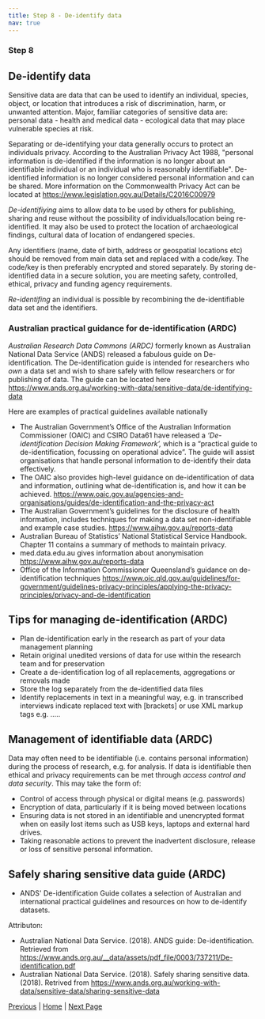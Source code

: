 ```yaml
---
title: Step 8 - De-identify data
nav: true
---
```


### Step 8
## De-identify data

Sensitive data are data that can be used to identify an individual, species, object, or location that introduces a risk of discrimination, harm, or unwanted attention. Major, familiar categories of sensitive data are: personal data - health and medical data - ecological data that may place vulnerable species at risk.

Separating or de-identifying your data generally occurs to protect an individuals privacy.  According to the Australian Privacy Act 1988, "personal information is de-identified if the information is no longer about an identifiable individual or an individual who is reasonably identifiable".  De-identified information is no longer considered personal information and can be shared. More information on the Commonwealth Privacy Act can be located at https://www.legislation.gov.au/Details/C2016C00979

*De-identifiying* aims to allow data to be used by others for publishing, sharing and reuse without the possibility of individuals/location being re-identified. It may also be used to protect the location of archaeological findings, cultural data of location of endangered species.  

Any identifiers (name, date of birth, address or geospatial locations etc) should be removed from main data set and replaced with a code/key.  The code/key is then preferably encrypted and stored separately. By storing de-identified data in a secure solution, you are meeting safety, controlled, ethical, privacy and funding agency requirements.  

*Re-identifing* an individual is possible by recombining the de-identifiable data set and the identifiers.  

### Australian practical guidance for de-identification (ARDC)
*Australian Research Data Commons (ARDC)* formerly known as Australian National Data Service (ANDS) released a fabulous guide on De-identification.  The De-identification guide is intended for researchers who *own* a data set and wish to share safely with fellow researchers or for publishing of data. The guide can be located here https://www.ands.org.au/working-with-data/sensitive-data/de-identifying-data  

Here are examples of practical guidelines available nationally 

* The Australian Government’s Office of the Australian Information Commissioner (OAIC) and CSIRO Data61 have released a *‘De-identification Decision Making Framework’,* which is a “practical guide to de-identification, focussing on operational advice”.  The guide will assist organisations that handle personal information to de-identify their data effectively. 
* The OAIC also provides high-level guidance on de-identification of data and information, outlining what de-identification is, and how it can be achieved. https://www.oaic.gov.au/agencies-and-organisations/guides/de-identification-and-the-privacy-act
* The Australian Government’s guidelines for the disclosure of health information, includes techniques for making a data set non-identifiable and example case studies. https://www.aihw.gov.au/reports-data
* Australian Bureau of Statistics’ National Statistical Service Handbook. Chapter 11 contains a summary of methods to maintain privacy. 
* med.data.edu.au gives information about anonymisation https://www.aihw.gov.au/reports-data
* Office of the Information Commissioner Queensland’s guidance on de-identification techniques https://www.oic.qld.gov.au/guidelines/for-government/guidelines-privacy-principles/applying-the-privacy-principles/privacy-and-de-identification

## Tips for managing de-identification (ARDC)

* Plan de-identification early in the research as part of your data management planning
* Retain original unedited versions of data for use within the research team and for preservation
* Create a de-identification log of all replacements, aggregations or removals made
* Store the log separately from the de-identified data files
* Identify replacements in text in a meaningful way, e.g. in transcribed interviews indicate replaced text with [brackets] or use XML markup tags e.g. <anon>.....</anon>

## Management of identifiable data (ARDC)

Data may often need to be identifiable (i.e. contains personal information) during the process of research, e.g. for analysis. If data is identifiable then ethical and privacy requirements can be met through *access control and data security*. This may take the form of:

* Control of access through physical or digital means (e.g. passwords)
* Encryption of data, particularly if it is being moved between locations
* Ensuring data is not stored in an identifiable and unencrypted format when on easily lost items such as USB keys, laptops and external hard drives.
* Taking reasonable actions to prevent the inadvertent disclosure, release or loss of sensitive personal information.

## Safely sharing sensitive data guide (ARDC)
* ANDS' De-identification Guide collates a selection of Australian and international practical guidelines and resources on how to de-identify datasets.  

Attributon: 
* Australian National Data Service. (2018). ANDS guide: De-identification.  Retrieved from https://www.ands.org.au/__data/assets/pdf_file/0003/737211/De-identification.pdf
* Australian National Data Service. (2018). Safely sharing sensitive data. (2018). Retrived from https://www.ands.org.au/working-with-data/sensitive-data/sharing-sensitive-data 


[Previous](https://guereslib.github.io/Reproducible-Research-Things/Step7CompSecurity) | [Home](https://guereslib.github.io/Reproducible-Research-Things/) | [Next Page](https://guereslib.github.io/Reproducible-Research-Things/Step9Identifiers)
